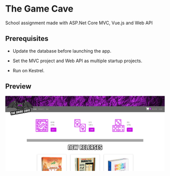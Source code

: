 # The Game Cave
School assignment made with ASP.Net Core MVC, Vue.js and Web API

## Prerequisites

- Update the database before launching the app. 

- Set the MVC project and Web API as multiple startup projects. 

- Run on Kestrel.

## Preview
![Image of Home Page](https://github.com/brittkrl/TheGameCave/blob/master/thegamecave-home.png)
